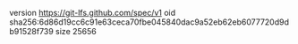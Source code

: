 version https://git-lfs.github.com/spec/v1
oid sha256:6d86d19cc6c91e63ceca70fbe045840dac9a52eb62eb6077720d9db91528f739
size 25656
